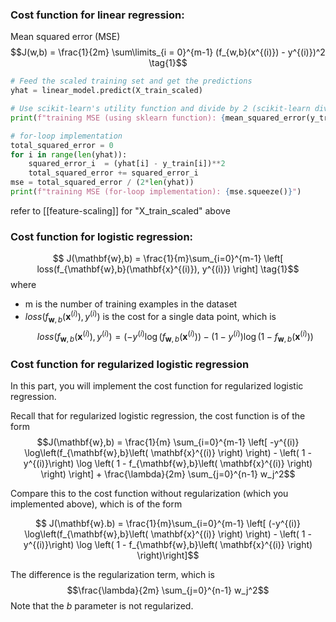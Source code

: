 ### Cost function for linear regression:
Mean squared error (MSE)
  $$J(w,b) = \frac{1}{2m} \sum\limits_{i = 0}^{m-1} (f_{w,b}(x^{(i)}) - y^{(i)})^2 \tag{1}$$
```python
# Feed the scaled training set and get the predictions
yhat = linear_model.predict(X_train_scaled)

# Use scikit-learn's utility function and divide by 2 (scikit-learn divides by m instead of 2*m)
print(f"training MSE (using sklearn function): {mean_squared_error(y_train, yhat) / 2}")

# for-loop implementation
total_squared_error = 0
for i in range(len(yhat)):
    squared_error_i  = (yhat[i] - y_train[i])**2
    total_squared_error += squared_error_i                                              
mse = total_squared_error / (2*len(yhat))
print(f"training MSE (for-loop implementation): {mse.squeeze()}")
```
refer to [[feature-scaling]] for "X_train_scaled" above
### Cost function for logistic regression:
$$ J(\mathbf{w},b) = \frac{1}{m}\sum_{i=0}^{m-1} \left[ loss(f_{\mathbf{w},b}(\mathbf{x}^{(i)}), y^{(i)}) \right] \tag{1}$$
  where
* m is the number of training examples in the dataset
* $loss(f_{\mathbf{w},b}(\mathbf{x}^{(i)}), y^{(i)})$ is the cost for a single data point, which is $$loss(f_{\mathbf{w},b}(\mathbf{x}^{(i)}), y^{(i)}) = (-y^{(i)} \log\left(f_{\mathbf{w},b}\left( \mathbf{x}^{(i)} \right) \right) - \left( 1 - y^{(i)}\right) \log \left( 1 - f_{\mathbf{w},b}\left( \mathbf{x}^{(i)} \right) \right) \tag{2}$$
### Cost function for regularized logistic regression

In this part, you will implement the cost function for regularized logistic regression.

Recall that for regularized logistic regression, the cost function is of the form
$$J(\mathbf{w},b) = \frac{1}{m}  \sum_{i=0}^{m-1} \left[ -y^{(i)} \log\left(f_{\mathbf{w},b}\left( \mathbf{x}^{(i)} \right) \right) - \left( 1 - y^{(i)}\right) \log \left( 1 - f_{\mathbf{w},b}\left( \mathbf{x}^{(i)} \right) \right) \right] + \frac{\lambda}{2m}  \sum_{j=0}^{n-1} w_j^2$$

Compare this to the cost function without regularization (which you implemented above), which is of the form 

$$ J(\mathbf{w}.b) = \frac{1}{m}\sum_{i=0}^{m-1} \left[ (-y^{(i)} \log\left(f_{\mathbf{w},b}\left( \mathbf{x}^{(i)} \right) \right) - \left( 1 - y^{(i)}\right) \log \left( 1 - f_{\mathbf{w},b}\left( \mathbf{x}^{(i)} \right) \right)\right]$$

The difference is the regularization term, which is $$\frac{\lambda}{2m}  \sum_{j=0}^{n-1} w_j^2$$ 
Note that the $b$ parameter is not regularized.